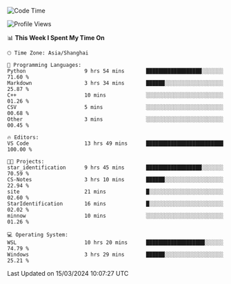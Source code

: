 <!--START_SECTION:waka-->
![Code Time](http://img.shields.io/badge/Code%20Time-1%2C542%20hrs%2024%20mins-blue)

![Profile Views](http://img.shields.io/badge/Profile%20Views-0-blue)

📊 **This Week I Spent My Time On** 

```text
🕑︎ Time Zone: Asia/Shanghai

💬 Programming Languages: 
Python                   9 hrs 54 mins       ██████████████████░░░░░░░   71.60 % 
Markdown                 3 hrs 34 mins       ██████░░░░░░░░░░░░░░░░░░░   25.87 % 
C++                      10 mins             ░░░░░░░░░░░░░░░░░░░░░░░░░   01.26 % 
CSV                      5 mins              ░░░░░░░░░░░░░░░░░░░░░░░░░   00.68 % 
Other                    3 mins              ░░░░░░░░░░░░░░░░░░░░░░░░░   00.45 % 

🔥 Editors: 
VS Code                  13 hrs 49 mins      █████████████████████████   100.00 % 

🐱‍💻 Projects: 
star_identification      9 hrs 45 mins       ██████████████████░░░░░░░   70.59 % 
CS-Notes                 3 hrs 10 mins       ██████░░░░░░░░░░░░░░░░░░░   22.94 % 
site                     21 mins             █░░░░░░░░░░░░░░░░░░░░░░░░   02.60 % 
StarIdentification       16 mins             █░░░░░░░░░░░░░░░░░░░░░░░░   02.02 % 
minnow                   10 mins             ░░░░░░░░░░░░░░░░░░░░░░░░░   01.26 % 

💻 Operating System: 
WSL                      10 hrs 20 mins      ███████████████████░░░░░░   74.79 % 
Windows                  3 hrs 29 mins       ██████░░░░░░░░░░░░░░░░░░░   25.21 % 
```


 Last Updated on 15/03/2024 10:07:27 UTC
<!--END_SECTION:waka-->